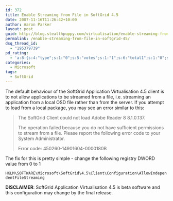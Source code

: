 ```yaml
---
id: 372
title: Enable Streaming from File in SoftGrid 4.5
date: 2007-11-16T11:26:42+10:00
author: Aaron Parker
layout: post
guid: http://blog.stealthpuppy.com/virtualisation/enable-streaming-from-file-in-softgrid-45
permalink: /enable-streaming-from-file-in-softgrid-45/
dsq_thread_id:
  - "195379739"
pd_rating:
  - 'a:8:{s:4:"type";s:1:"0";s:5:"votes";s:1:"1";s:6:"total1";s:1:"0";s:6:"total2";s:1:"0";s:6:"total3";s:1:"0";s:6:"total4";s:1:"1";s:6:"total5";s:1:"0";s:7:"average";s:6:"4.0000";}'
categories:
  - Microsoft
tags:
  - SoftGrid
---
```

The default behaviour of the SoftGrid Application Virtualisation 4.5 client is to not allow applications to be streamed from a file, i.e. streaming an application from a local OSD file rather than from the server. If you attempt to load from a local package, you may see an error similar to this:

> The SoftGrid Client could not load Adobe Reader 8 8.1.0.137.
> 
> The operation failed because you do not have sufficient permissions to stream from a file. Please report the following error code to your System Administrator.
> 
> Error code: 450260-14901604-0000180B

The fix for this is pretty simple - change the following registry DWORD value from 0 to 1

`HKLM\SOFTWARE\Microsoft\SoftGrid\4.5\Client\Configuration\AllowIndependentFileStreaming`

**DISCLAIMER**: SoftGrid Application Virtualisation 4.5 is beta software and this configuration may change by the final release.
